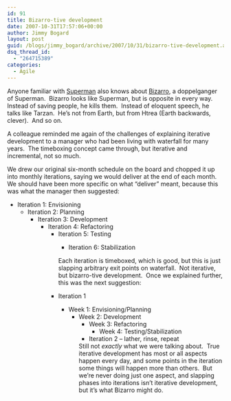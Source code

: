 ```yaml
---
id: 91
title: Bizarro-tive development
date: 2007-10-31T17:57:06+00:00
author: Jimmy Bogard
layout: post
guid: /blogs/jimmy_bogard/archive/2007/10/31/bizarro-tive-development.aspx
dsq_thread_id:
  - "264715389"
categories:
  - Agile
---
```

Anyone familiar with [Superman](http://en.wikipedia.org/wiki/Superman)&nbsp;also knows about [Bizarro](http://en.wikipedia.org/wiki/Bizarro), a doppelganger of Superman.&nbsp; Bizarro looks like Superman, but is opposite in every way.&nbsp; Instead of saving people, he kills them.&nbsp; Instead of eloquent speech, he talks like&nbsp;Tarzan.&nbsp; He&#8217;s not from Earth, but from Htrea (Earth backwards, clever).&nbsp; And so on.

A colleague reminded me again of the challenges of explaining iterative development to a manager who had been living with waterfall for many years.&nbsp; The timeboxing concept came through, but iterative and incremental, not so much.

We drew our original six-month schedule on the board and chopped it up into monthly iterations, saying we would deliver at the end of each month.&nbsp; We should have been more specific on what &#8220;deliver&#8221; meant, because this was what the manager then suggested:

  * Iteration 1: Envisioning 
      * Iteration 2: Planning 
          * Iteration 3: Development 
              * Iteration 4: Refactoring 
                  * Iteration 5: Testing 
                      * Iteration 6: Stabilization</ul> 
                    Each iteration is timeboxed, which is good, but this is just slapping arbitrary exit points on waterfall.&nbsp; Not iterative, but bizarro-tive development.&nbsp; Once we explained further, this was the next suggestion:
                    
                      * Iteration 1 
                          * Week 1: Envisioning/Planning 
                              * Week 2: Development 
                                  * Week 3: Refactoring 
                                      * Week 4: Testing/Stabilization</ul> 
                                      * Iteration 2 &#8211; lather, rinse, repeat</ul> 
                                    Still not _exactly_ what we were talking about.&nbsp; True iterative development has most or all aspects happen every day, and some points in the iteration some things will happen more than others.&nbsp; But we&#8217;re never doing just one aspect, and slapping phases into iterations isn&#8217;t iterative development, but it&#8217;s what Bizarro might do.